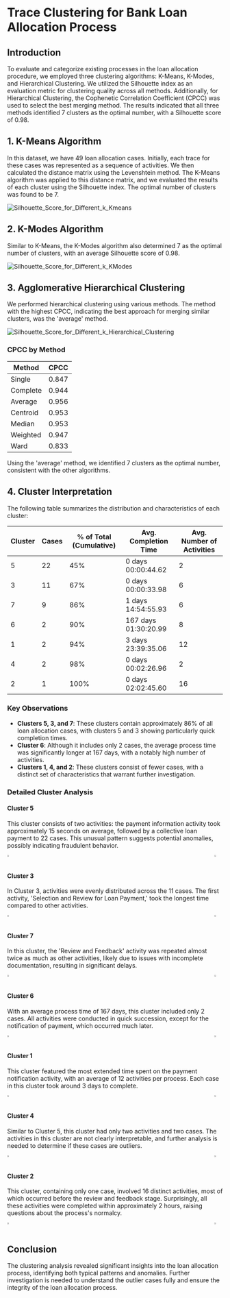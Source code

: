 # Trace Clustering for Bank Loan Allocation Process

## Introduction
To evaluate and categorize existing processes in the loan allocation procedure, we employed three clustering algorithms: K-Means, K-Modes, and Hierarchical Clustering. We utilized the Silhouette index as an evaluation metric for clustering quality across all methods. Additionally, for Hierarchical Clustering, the Cophenetic Correlation Coefficient (CPCC) was used to select the best merging method. The results indicated that all three methods identified 7 clusters as the optimal number, with a Silhouette score of 0.98.

## 1. K-Means Algorithm
In this dataset, we have 49 loan allocation cases. Initially, each trace for these cases was represented as a sequence of activities. We then calculated the distance matrix using the Levenshtein method. The K-Means algorithm was applied to this distance matrix, and we evaluated the results of each cluster using the Silhouette index. The optimal number of clusters was found to be 7.

![Silhouette_Score_for_Different_k_Kmeans](Charts\Kmeans\Silhouette_Score_for_Different_k.png)

## 2. K-Modes Algorithm
Similar to K-Means, the K-Modes algorithm also determined 7 as the optimal number of clusters, with an average Silhouette score of 0.98.

![Silhouette_Score_for_Different_k_KModes](Charts\Kmodes\Silhouette_Score_for_Different_k_kmodes.png)

## 3. Agglomerative Hierarchical Clustering
We performed hierarchical clustering using various methods. The method with the highest CPCC, indicating the best approach for merging similar clusters, was the 'average' method.

![Silhouette_Score_for_Different_k_Hierarchical_Clustering](Charts\Hierarchical_Clustering\Silhouette_Score_for_Different_k_hierarchical_clustering.png)

### CPCC by Method
| Method   | CPCC  |
|----------|-------|
| Single   | 0.847 |
| Complete | 0.944 |
| Average  | 0.956 |
| Centroid | 0.953 |
| Median   | 0.953 |
| Weighted | 0.947 |
| Ward     | 0.833 |

Using the 'average' method, we identified 7 clusters as the optimal number, consistent with the other algorithms.

## 4. Cluster Interpretation
The following table summarizes the distribution and characteristics of each cluster:

| Cluster | Cases | % of Total (Cumulative) | Avg. Completion Time | Avg. Number of Activities |
|---------|-------|-------------------------|----------------------|---------------------------|
| 5       | 22    | 45%                     | 0 days 00:00:44.62   | 2                         |
| 3       | 11    | 67%                     | 0 days 00:00:33.98   | 6                         |
| 7       | 9     | 86%                     | 1 days 14:54:55.93   | 6                         |
| 6       | 2     | 90%                     | 167 days 01:30:20.99 | 8                         |
| 1       | 2     | 94%                     | 3 days 23:39:35.06   | 12                        |
| 4       | 2     | 98%                     | 0 days 00:02:26.96   | 2                         |
| 2       | 1     | 100%                    | 0 days 02:02:45.60   | 16                        |

### Key Observations
- **Clusters 5, 3, and 7**: These clusters contain approximately 86% of all loan allocation cases, with clusters 5 and 3 showing particularly quick completion times.
- **Cluster 6**: Although it includes only 2 cases, the average process time was significantly longer at 167 days, with a notably high number of activities.
- **Clusters 1, 4, and 2**: These clusters consist of fewer cases, with a distinct set of characteristics that warrant further investigation.

### Detailed Cluster Analysis
#### Cluster 5
This cluster consists of two activities: the payment information activity took approximately 15 seconds on average, followed by a collective loan payment to 22 cases. This unusual pattern suggests potential anomalies, possibly indicating fraudulent behavior.

<div style="display: flex; justify-content: space-between;">
  <div style="margin-right: 5px;">
    <img src="Charts\Clusters\5_1.png" width="45%">
  </div>
  <div>
    <img src="Charts\Clusters\5_2.png" width="45%">
  </div>
</div>

#### Cluster 3
In Cluster 3, activities were evenly distributed across the 11 cases. The first activity, 'Selection and Review for Loan Payment,' took the longest time compared to other activities.

<div style="display: flex; justify-content: space-between;">
  <div style="margin-right: 5px;">
    <img src="Charts\Clusters\3_1.png" width="45%">
  </div>
  <div>
    <img src="Charts\Clusters\3_2.png" width="45%">
  </div>
</div>

#### Cluster 7
In this cluster, the 'Review and Feedback' activity was repeated almost twice as much as other activities, likely due to issues with incomplete documentation, resulting in significant delays.

<div style="display: flex; justify-content: space-between;">
  <div style="margin-right: 5px;">
    <img src="Charts\Clusters\7_1.png" width="45%">
  </div>
  <div>
    <img src="Charts\Clusters\7_2.png" width="45%">
  </div>
</div>

#### Cluster 6
With an average process time of 167 days, this cluster included only 2 cases. All activities were conducted in quick succession, except for the notification of payment, which occurred much later.

<div style="display: flex; justify-content: space-between;">
  <div style="margin-right: 5px;">
    <img src="Charts\Clusters\6_1.png" width="45%">
  </div>
  <div>
    <img src="Charts\Clusters\6_2.png" width="45%">
  </div>
</div>

#### Cluster 1
This cluster featured the most extended time spent on the payment notification activity, with an average of 12 activities per process. Each case in this cluster took around 3 days to complete.

<div style="display: flex; justify-content: space-between;">
  <div style="margin-right: 5px;">
    <img src="Charts\Clusters\1_1.png" width="45%">
  </div>
  <div>
    <img src="Charts\Clusters\1_2.png" width="45%">
  </div>
</div>

#### Cluster 4
Similar to Cluster 5, this cluster had only two activities and two cases. The activities in this cluster are not clearly interpretable, and further analysis is needed to determine if these cases are outliers.

<div style="display: flex; justify-content: space-between;">
  <div style="margin-right: 5px;">
    <img src="Charts\Clusters\4_1.png" width="45%">
  </div>
  <div>
    <img src="Charts\Clusters\4_2.png" width="45%">
  </div>
</div>

#### Cluster 2
This cluster, containing only one case, involved 16 distinct activities, most of which occurred before the review and feedback stage. Surprisingly, all these activities were completed within approximately 2 hours, raising questions about the process's normalcy.

<div style="display: flex; justify-content: space-between;">
  <div style="margin-right: 5px;">
    <img src="Charts\Clusters\2_1.png" width="45%">
  </div>
  <div>
    <img src="Charts\Clusters\2_2.png" width="45%">
  </div>
</div>

## Conclusion
The clustering analysis revealed significant insights into the loan allocation process, identifying both typical patterns and anomalies. Further investigation is needed to understand the outlier cases fully and ensure the integrity of the loan allocation process.
